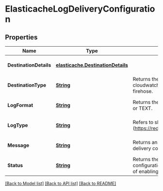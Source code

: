 # ElasticacheLogDeliveryConfiguration
## Properties

Name | Type | Description | Notes
------------ | ------------- | ------------- | -------------
**DestinationDetails** | [**elasticache.DestinationDetails**](elasticache.DestinationDetails.md) |  | [optional] [default to null]
**DestinationType** | [**String**](string.md) | Returns the destination type, either cloudwatch-logs or kinesis-firehose. | [optional] [default to null]
**LogFormat** | [**String**](string.md) | Returns the log format, either JSON or TEXT. | [optional] [default to null]
**LogType** | [**String**](string.md) | Refers to slow-log (https://redis.io/commands/slowlog). | [optional] [default to null]
**Message** | [**String**](string.md) | Returns an error message for the log delivery configuration. | [optional] [default to null]
**Status** | [**String**](string.md) | Returns the log delivery configuration status. Values are one of enabling | disabling | modifying | active | error | [optional] [default to null]

[[Back to Model list]](../README.md#documentation-for-models) [[Back to API list]](../README.md#documentation-for-api-endpoints) [[Back to README]](../README.md)

